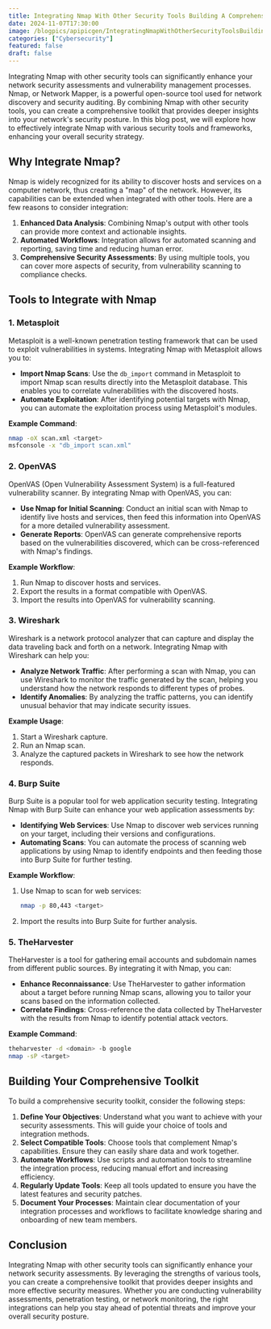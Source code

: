 ```yaml
---
title: Integrating Nmap With Other Security Tools Building A Comprehensive Toolkit
date: 2024-11-07T17:30:00
image: /blogpics/apipicgen/IntegratingNmapWithOtherSecurityToolsBuildingAComprehensiveToolkit-AC42I4RSC7.jpg
categories: ["Cybersecurity"]
featured: false
draft: false
---
```

Integrating Nmap with other security tools can significantly enhance your network security assessments and vulnerability management processes. Nmap, or Network Mapper, is a powerful open-source tool used for network discovery and security auditing. By combining Nmap with other security tools, you can create a comprehensive toolkit that provides deeper insights into your network's security posture. In this blog post, we will explore how to effectively integrate Nmap with various security tools and frameworks, enhancing your overall security strategy.

## Why Integrate Nmap?

Nmap is widely recognized for its ability to discover hosts and services on a computer network, thus creating a "map" of the network. However, its capabilities can be extended when integrated with other tools. Here are a few reasons to consider integration:

1. **Enhanced Data Analysis**: Combining Nmap's output with other tools can provide more context and actionable insights.
2. **Automated Workflows**: Integration allows for automated scanning and reporting, saving time and reducing human error.
3. **Comprehensive Security Assessments**: By using multiple tools, you can cover more aspects of security, from vulnerability scanning to compliance checks.

## Tools to Integrate with Nmap

### 1. **Metasploit**

Metasploit is a well-known penetration testing framework that can be used to exploit vulnerabilities in systems. Integrating Nmap with Metasploit allows you to:

- **Import Nmap Scans**: Use the `db_import` command in Metasploit to import Nmap scan results directly into the Metasploit database. This enables you to correlate vulnerabilities with the discovered hosts.
- **Automate Exploitation**: After identifying potential targets with Nmap, you can automate the exploitation process using Metasploit's modules.

**Example Command**:
```bash
nmap -oX scan.xml <target>
msfconsole -x "db_import scan.xml"
```

### 2. **OpenVAS**

OpenVAS (Open Vulnerability Assessment System) is a full-featured vulnerability scanner. By integrating Nmap with OpenVAS, you can:

- **Use Nmap for Initial Scanning**: Conduct an initial scan with Nmap to identify live hosts and services, then feed this information into OpenVAS for a more detailed vulnerability assessment.
- **Generate Reports**: OpenVAS can generate comprehensive reports based on the vulnerabilities discovered, which can be cross-referenced with Nmap's findings.

**Example Workflow**:
1. Run Nmap to discover hosts and services.
2. Export the results in a format compatible with OpenVAS.
3. Import the results into OpenVAS for vulnerability scanning.

### 3. **Wireshark**

Wireshark is a network protocol analyzer that can capture and display the data traveling back and forth on a network. Integrating Nmap with Wireshark can help you:

- **Analyze Network Traffic**: After performing a scan with Nmap, you can use Wireshark to monitor the traffic generated by the scan, helping you understand how the network responds to different types of probes.
- **Identify Anomalies**: By analyzing the traffic patterns, you can identify unusual behavior that may indicate security issues.

**Example Usage**:
1. Start a Wireshark capture.
2. Run an Nmap scan.
3. Analyze the captured packets in Wireshark to see how the network responds.

### 4. **Burp Suite**

Burp Suite is a popular tool for web application security testing. Integrating Nmap with Burp Suite can enhance your web application assessments by:

- **Identifying Web Services**: Use Nmap to discover web services running on your target, including their versions and configurations.
- **Automating Scans**: You can automate the process of scanning web applications by using Nmap to identify endpoints and then feeding those into Burp Suite for further testing.

**Example Workflow**:
1. Use Nmap to scan for web services:
   ```bash
   nmap -p 80,443 <target>
   ```
2. Import the results into Burp Suite for further analysis.

### 5. **TheHarvester**

TheHarvester is a tool for gathering email accounts and subdomain names from different public sources. By integrating it with Nmap, you can:

- **Enhance Reconnaissance**: Use TheHarvester to gather information about a target before running Nmap scans, allowing you to tailor your scans based on the information collected.
- **Correlate Findings**: Cross-reference the data collected by TheHarvester with the results from Nmap to identify potential attack vectors.

**Example Command**:
```bash
theharvester -d <domain> -b google
nmap -sP <target>
```

## Building Your Comprehensive Toolkit

To build a comprehensive security toolkit, consider the following steps:

1. **Define Your Objectives**: Understand what you want to achieve with your security assessments. This will guide your choice of tools and integration methods.
2. **Select Compatible Tools**: Choose tools that complement Nmap's capabilities. Ensure they can easily share data and work together.
3. **Automate Workflows**: Use scripts and automation tools to streamline the integration process, reducing manual effort and increasing efficiency.
4. **Regularly Update Tools**: Keep all tools updated to ensure you have the latest features and security patches.
5. **Document Your Processes**: Maintain clear documentation of your integration processes and workflows to facilitate knowledge sharing and onboarding of new team members.

## Conclusion

Integrating Nmap with other security tools can significantly enhance your network security assessments. By leveraging the strengths of various tools, you can create a comprehensive toolkit that provides deeper insights and more effective security measures. Whether you are conducting vulnerability assessments, penetration testing, or network monitoring, the right integrations can help you stay ahead of potential threats and improve your overall security posture.